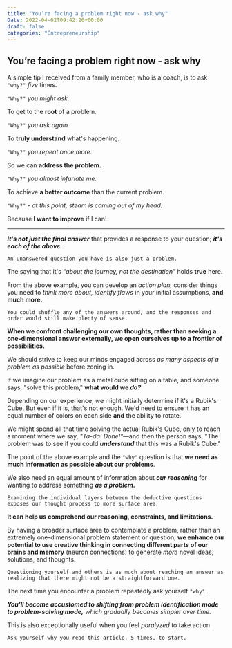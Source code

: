 ```yaml
---
title: "You’re facing a problem right now - ask why"
Date: 2022-04-02T09:42:20+00:00
draft: false
categories: "Entrepreneurship"
---
```

## You’re facing a problem right now - ask why

A simple tip I received from a family member, who is a coach, is to ask `"why?"` *five* times.

`"Why?"` *you might ask.*

To get to the **root** of a problem.

`"Why?"` *you ask again.*

To **truly understand** what's happening.

`"Why?"` *you repeat once more.*

So we can **address the problem.**

`"Why?"` *you almost infuriate me.*

To achieve **a better outcome** than the current problem.

`"Why?"` *- at this point, steam is coming out of my head.*

Because **I want to improve** if I can!

---

***It's not just the final answer*** that provides a response to your question; ***it's each of the above.***

`An unanswered question you have is also just a problem.`

The saying that it's “*about the journey, not the destination”* holds **true** here.

From the above example, you can develop an *action plan,* consider things you need to *think more about,* *identify flaws* in your initial assumptions, **and much more.**

`You could shuffle any of the answers around, and the responses and order would still make plenty of sense.`

**When we confront challenging our own thoughts, rather than seeking a one-dimensional answer externally, we open ourselves up to a frontier of possibilities.**

We should strive to keep our minds engaged across *as many aspects of a problem as possible* before zoning in.

If we imagine our problem as a metal cube sitting on a table, and someone says, "solve this problem," **what would we *do?***

Depending on our experience, we might initially determine if it's a Rubik's Cube. But even if it is, that's not enough. We'd need to ensure it has an equal number of colors on each side **and** the ability to rotate.

We might spend all that time solving the actual Rubik's Cube, only to reach a moment where we say, *"Ta-da! Done!"*—and then the person says, "The problem was to see if you could ***understand*** that this was a Rubik's Cube."

The point of the above example and the `"why"` question is that **we need as much information as possible about our problems**.

We also need an equal amount of information about ***our reasoning*** for wanting to address something ***as a problem.***

`Examining the individual layers between the deductive questions exposes our thought process to more surface area.`

**It can help us comprehend our reasoning, constraints, and limitations.**

By having a broader surface area to contemplate a problem, rather than an extremely one-dimensional problem statement or question, **we enhance our potential to use creative thinking in connecting different parts of our brains and memory** (neuron connections) to generate *more* novel ideas, solutions, and thoughts.

`Questioning yourself and others is as much about reaching an answer as realizing that there might not be a straightforward one.`

The next time you encounter a problem repeatedly ask yourself `"why"`.

***You'll become accustomed to shifting from problem identification mode to problem-solving mode,** which gradually becomes simpler over time.*

This is also exceptionally useful when you feel *paralyzed* to take action.

`Ask yourself why you read this article. 5 times, to start.`